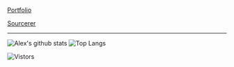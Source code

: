 [Portfolio](https://www.alexjamesmalcolm.com/)

[Sourcerer](https://sourcerer.io/alexjamesmalcolm)

---

![Alex's github stats](https://github-readme-stats.vercel.app/api?username=alexjamesmalcolm&theme=radical&hide=stars)
![Top Langs](https://github-readme-stats.vercel.app/api/top-langs/?username=alexjamesmalcolm&theme=radical&layout=compact)
<br>
<!--
**alexjamesmalcolm/alexjamesmalcolm** is a ✨ _special_ ✨ repository because its `README.md` (this file) appears on your GitHub profile.

Here are some ideas to get you started:

- 🔭 I’m currently working on ...
- 🌱 I’m currently learning ...
- 👯 I’m looking to collaborate on ...
- 🤔 I’m looking for help with ...
- 💬 Ask me about ...
- 📫 How to reach me: ...
- 😄 Pronouns: ...
- ⚡ Fun fact: ...
-->
![Vistors](https://visitor-badge.glitch.me/badge?page_id=alexjamesmalcolm.alexjamesmalcolm)
